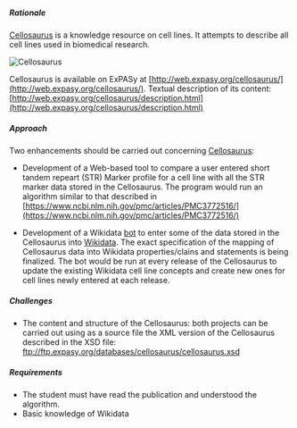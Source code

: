 
##### Rationale

[Cellosaurus](http://web.expasy.org/cellosaurus/) is a knowledge resource on cell lines. It attempts to describe all cell lines used in biomedical research.

![Cellosaurus](data/projects/images/cellosaurus.jpg)

Cellosaurus is available on ExPASy at [http://web.expasy.org/cellosaurus/](http://web.expasy.org/cellosaurus/).
Textual description of its content: [http://web.expasy.org/cellosaurus/description.html](http://web.expasy.org/cellosaurus/description.html)

##### Approach

Two enhancements should be carried out concerning [Cellosaurus](http://web.expasy.org/cellosaurus/):

-	Development of a Web-based tool to compare a user entered short tandem repeart (STR) Marker profile for a cell line with all the STR marker data stored in the Cellosaurus. The program would run an algorithm similar to that described in [https://www.ncbi.nlm.nih.gov/pmc/articles/PMC3772516/](https://www.ncbi.nlm.nih.gov/pmc/articles/PMC3772516/)

-	 Development of a Wikidata [bot](https://www.wikidata.org/wiki/Wikidata:Bots) to enter some of the data stored in the Cellosaurus into [Wikidata](wikidata.org). The exact specification of the mapping of Cellosaurus data into Wikidata properties/clains and statements is being finalized. The bot would be run at every release of the Cellosaurus to update the existing Wikidata cell line concepts and create new ones for cell lines newly entered at each release.

##### Challenges

- The content and structure of the Cellosaurus: both projects can be carried out using as a source file the XML version of the Cellosaurus   described in the XSD file: ftp://ftp.expasy.org/databases/cellosaurus/cellosaurus.xsd 


##### Requirements

- The student must have read the publication and understood the algorithm.
- Basic knowledge of Wikidata
